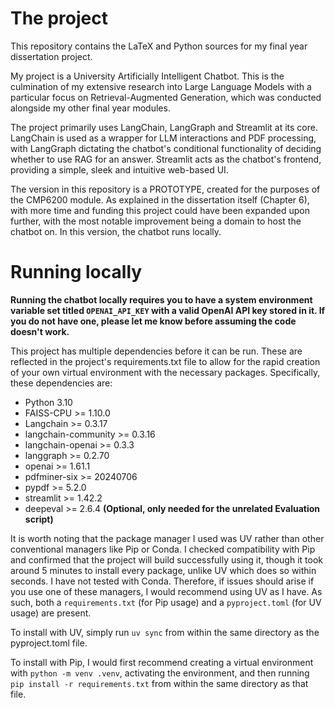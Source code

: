 # The project

This repository contains the LaTeX and Python sources for my final year dissertation project.

My project is a University Artificially Intelligent Chatbot.
This is the culmination of my extensive research into Large Language Models with a particular focus on Retrieval-Augmented Generation,
which was conducted alongside my other final year modules.

The project primarily uses LangChain, LangGraph and Streamlit at its core. LangChain is used as a wrapper for LLM interactions and PDF processing, 
with LangGraph dictating the chatbot's conditional functionality of deciding whether to use RAG for an answer. Streamlit acts as the chatbot's 
frontend, providing a simple, sleek and intuitive web-based UI.

The version in this repository is a PROTOTYPE, created for the purposes of the CMP6200 module. As explained in the dissertation itself (Chapter 6), 
with more time and funding this project could have been expanded upon further, with the most notable improvement being a domain to host the chatbot 
on. In this version, the chatbot runs locally.

# Running locally
**Running the chatbot locally requires you to have a system environment variable set titled `OPENAI_API_KEY` with a valid OpenAI API key stored in it. If you do not have one, please let me know before assuming the code doesn't work.**

This project has multiple dependencies before it can be run. These are reflected in the project's requirements.txt file to allow for the rapid 
creation of your own virtual environment with the necessary packages. Specifically, these dependencies are:
- Python 3.10
- FAISS-CPU >= 1.10.0
- Langchain >= 0.3.17
- langchain-community >= 0.3.16
- langchain-openai >= 0.3.3
- langgraph >= 0.2.70
- openai >= 1.61.1
- pdfminer-six >= 20240706
- pypdf >= 5.2.0
- streamlit >= 1.42.2
- deepeval >= 2.6.4 **(Optional, only needed for the unrelated Evaluation script)**

It is worth noting that the package manager I used was UV rather than other conventional managers like Pip or Conda. I checked compatibility with 
Pip and confirmed that the project will build successfully using it, though it took around 5 minutes to install every package, unlike UV which 
does so within seconds. I have not tested with Conda. Therefore, if issues should arise if you use one of these managers, I would recommend using UV 
as I have. As such, both a `requirements.txt` (for Pip usage) and a `pyproject.toml` (for UV usage) are present.

To install with UV, simply run `uv sync` from within the same directory as the pyproject.toml file.

To install with Pip, I would first recommend creating a virtual environment with `python -m venv .venv`, activating the environment, and then 
running `pip install -r requirements.txt` from within the same directory as that file.